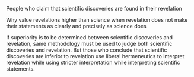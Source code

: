 
People who claim that scientific discoveries are found in their revelation

Why value revelations higher than science when revelation does not make their statements as clearly and precisely as science does

If superiority is to be determined between scientific discoveries and revelation, same methodology must be used to judge both scientific discoveries and revelation. But those who conclude that scientific discoveries are inferior to revelation use liberal hermeneutics to interpret revelation while using stricter interpretation while interpreting scientific statements.
